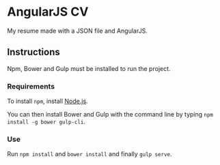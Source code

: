 # AngularJS CV

My resume made with a JSON file and AngularJS.

## Instructions

Npm, Bower and Gulp must be installed to run the project.

### Requirements

To install `npm`, install [Node.js](https://nodejs.org/en/).

You can then install Bower and Gulp with the command line by typing `npm install -g bower gulp-cli`.

### Use

Run `npm install` and `bower install` and finally `gulp serve`.